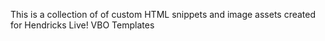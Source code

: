 This is a collection of of custom HTML snippets and image assets created for Hendricks Live! VBO Templates
